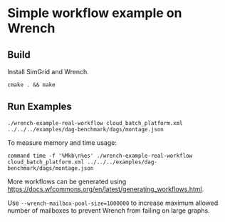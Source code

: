 # Simple workflow example on Wrench

## Build

Install SimGrid and Wrench.

```
cmake . && make
```

## Run Examples

```
./wrench-example-real-workflow cloud_batch_platform.xml ../../../examples/dag-benchmark/dags/montage.json
```

To measure memory and time usage:

```
command time -f '%Mkb\n%es' ./wrench-example-real-workflow cloud_batch_platform.xml ../../../examples/dag-benchmark/dags/montage.json
```

More workflows can be generated using https://docs.wfcommons.org/en/latest/generating_workflows.html.

Use `--wrench-mailbox-pool-size=1000000` to increase maximum allowed number of mailboxes to prevent Wrench from failing on large graphs.

